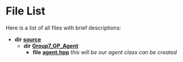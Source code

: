 
# File List

Here is a list of all files with brief descriptions:


* **dir** [**source**](dir_b2f33c71d4aa5e7af42a1ca61ff5af1b.md)     
    * **dir** [**Group7\_GP\_Agent**](dir_2917a1bbf314837e5575b308b680803f.md)     
        * **file** [**agent.hpp**](agent_8hpp.md) _this will be our agent class can be created_     

